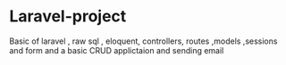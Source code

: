 # Laravel-project
Basic of laravel , raw sql , eloquent, controllers, routes ,models ,sessions and form 
and a basic CRUD applictaion and sending email

